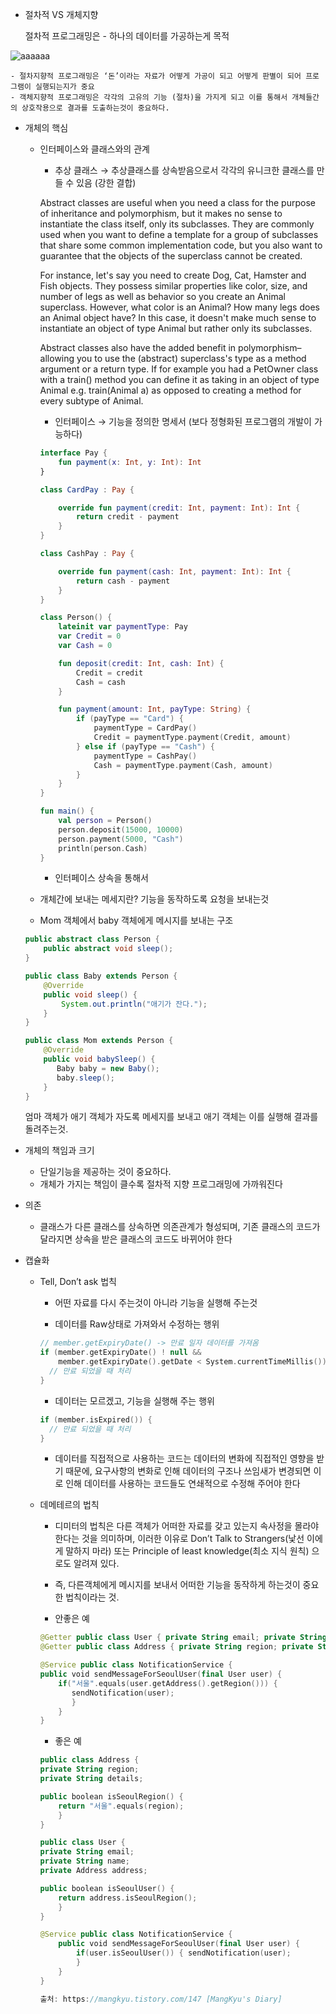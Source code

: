 - 절차적 VS 개체지향
    
    절차적 프로그래밍은 - 하나의 데이터를 가공하는게 목적
    
![aaaaaa](https://user-images.githubusercontent.com/83396157/151682869-470996bd-30e9-4184-86ea-f0cb28914a0b.png)

    
    - 절차지향적 프로그래밍은 ‘돈’이라는 자료가 어떻게 가공이 되고 어떻게 판별이 되어 프로그램이 실행되는지가 중요
    - 객체지향적 프로그래밍은 각각의 고유의 기능 (절차)을 가지게 되고 이를 통해서 개체들간의 상호작용으로 결과를 도출하는것이 중요하다.
    
- 개체의 핵심
    - 인터페이스와 클래스와의 관계
        - 추상 클래스 → 추상클래스를 상속받음으로서 각각의 유니크한 클래스를 만들 수 있음 (강한 결합)
        
        Abstract classes are useful when you need a class for the purpose of inheritance and polymorphism, but it makes no sense to instantiate the class itself, only its subclasses. They are commonly used when you want to define a template for a group of subclasses that share some common implementation code, but you also want to guarantee that the objects of the superclass cannot be created.
        
        For instance, let's say you need to create Dog, Cat, Hamster and Fish objects. They possess similar properties like color, size, and number of legs as well as behavior so you create an Animal superclass. However, what color is an Animal? How many legs does an Animal object have? In this case, it doesn't make much sense to instantiate an object of type Animal but rather only its subclasses.
        
        Abstract classes also have the added benefit in polymorphism–allowing you to use the (abstract) superclass's type as a method argument or a return type. If for example you had a PetOwner class with a train() method you can define it as taking in an object of type Animal e.g. train(Animal a) as opposed to creating a method for every subtype of Animal.
        
        - 인터페이스 → 기능을 정의한 명세서  (보다 정형화된 프로그램의 개발이 가능하다)
        
        ```kotlin
        interface Pay {
            fun payment(x: Int, y: Int): Int
        }
        
        class CardPay : Pay {
        
            override fun payment(credit: Int, payment: Int): Int {
                return credit - payment
            }
        }
        
        class CashPay : Pay {
        
            override fun payment(cash: Int, payment: Int): Int {
                return cash - payment
            }
        }
        
        class Person() {
            lateinit var paymentType: Pay
            var Credit = 0
            var Cash = 0
        
            fun deposit(credit: Int, cash: Int) {
                Credit = credit
                Cash = cash
            }
        
            fun payment(amount: Int, payType: String) {
                if (payType == "Card") {
                    paymentType = CardPay()
                    Credit = paymentType.payment(Credit, amount)
                } else if (payType == "Cash") {
                    paymentType = CashPay()
                    Cash = paymentType.payment(Cash, amount)
                }
            }
        }
        
        fun main() {
            val person = Person()
            person.deposit(15000, 10000)
            person.payment(5000, "Cash")
            println(person.Cash)
        }
        ```
        
        - 인터페이스 상속을 통해서
        
    - 개체간에 보내는 메세지란? 기능을 동작하도록 요청을 보내는것
    - Mom 객체에서 baby 객체에게 메시지를 보내는 구조
    
    ```java
    public abstract class Person {
        public abstract void sleep();
    }
    ```
    
    ```java
    public class Baby extends Person {
        @Override
        public void sleep() {
            System.out.println("애기가 잔다.");
        }
    }
    ```
    
    ```java
    public class Mom extends Person {
        @Override
        public void babySleep() {
           Baby baby = new Baby();
           baby.sleep();
        }
    }
    ```
    
    엄마 객체가 애기 객체가 자도록 메세지를 보내고 애기 객체는 이를 실행해 결과를 돌려주는것.
    

- 개체의 책임과 크기
    - 단일기능을 제공하는 것이 중요하다.
    - 개체가 가지는 책임이 클수록 절차적 지향 프로그래밍에 가까워진다
- 의존
    - 클래스가 다른 클래스를 상속하면 의존관계가 형성되며, 기존 클래스의 코드가 달라지면 상속을 받은 클래스의 코드도 바뀌어야 한다
- 캡슐화
    - Tell, Don’t ask 법칙
        - 어떤 자료를 다시 주는것이 아니라 기능을 실행해 주는것
        
        - 데이터를 Raw상태로 가져와서 수정하는 행위
        
        ```kotlin
        // member.getExpiryDate() -> 만료 일자 데이터를 가져옴
        if (member.getExpiryDate() ! null &&
            member.getExpiryDate().getDate < System.currentTimeMillis()) {
          // 만료 되었을 때 처리
        }
        
        ```
        
        - 데이터는 모르겠고, 기능을 실행해 주는 행위
        
        ```kotlin
        if (member.isExpired()) {
          // 만료 되었을 때 처리
        }
        ```
        
        - 데이터를 직접적으로 사용하는 코드는 데이터의 변화에 직접적인 영향을 받기 때문에, 요구사항의 변화로 인해 데이터의 구조나 쓰임새가 변경되면 이로 인해 데이터를 사용하는 코드들도 연쇄적으로 수정해 주어야 한다
    
    - 데메테르의 법칙
        - 디미터의 법칙은 다른 객체가 어떠한 자료를 갖고 있는지 속사정을 몰라야 한다는 것을 의미하며, 이러한 이유로 Don’t Talk to Strangers(낯선 이에게 말하지 마라) 또는 Principle of least knowledge(최소 지식 원칙) 으로도 알려져 있다.
        - 즉, 다른객체에게 메시지를 보내서 어떠한 기능을 동작하게 하는것이 중요한 법칙이라는 것.
        
        - 안좋은 예
        
        ```kotlin
        @Getter public class User { private String email; private String name; private Address address; }
        @Getter public class Address { private String region; private String details; }
        
        ```
        
        ```kotlin
        @Service public class NotificationService { 
        public void sendMessageForSeoulUser(final User user) { 
            if("서울".equals(user.getAddress().getRegion())) { 
               sendNotification(user); 
               } 
            } 
        }
        ```
        
        - 좋은 예
        
        ```kotlin
        public class Address { 
        private String region; 
        private String details; 
        
        public boolean isSeoulRegion() { 
            return "서울".equals(region); 
            } 
        } 
        
        public class User { 
        private String email; 
        private String name; 
        private Address address; 
        
        public boolean isSeoulUser() { 
            return address.isSeoulRegion(); 
            } 
        }
        
        ```
        
        ```kotlin
        @Service public class NotificationService { 
            public void sendMessageForSeoulUser(final User user) { 
                if(user.isSeoulUser()) { sendNotification(user); 
                } 
            } 
        }
        
        출처: https://mangkyu.tistory.com/147 [MangKyu's Diary]
        ```
